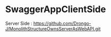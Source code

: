 # SwaggerAppClientSide
Server Side : https://github.com/Drongo-J/MonolithStructureOwnsServerAsWebAPI.git
